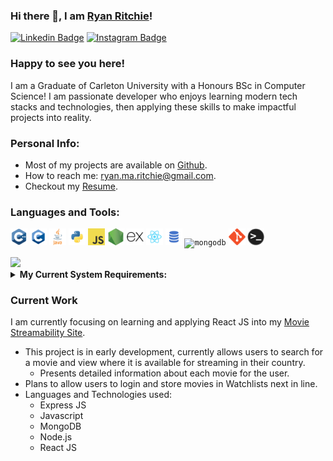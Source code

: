 ### Hi there 👋, I am [Ryan Ritchie](https://github.com/Ritchie88)!

[![Linkedin Badge](https://img.shields.io/badge/-LinkedIn-0e76a8?style=flat-square&logo=Linkedin&logoColor=white)](https://www.linkedin.com/in/ryanmaritchie/)
[![Instagram Badge](https://img.shields.io/badge/-Instagram-e4405f?style=flat-square&logo=Instagram&logoColor=white)](https://www.instagram.com/ryanritchie88/)

### Happy to see you here!

I am a Graduate of Carleton University with a Honours BSc in Computer Science! I am passionate developer who enjoys learning modern tech stacks and technologies, then applying these skills to make impactful projects into reality.

### Personal Info:

-  Most of my projects are available on [Github](https://github.com/Ritchie88).
-  How to reach me: ryan.ma.ritchie@gmail.com.
-  Checkout my [Resume](https://github.com/Ritchie88/Ritchie88/blob/main/RyanRitchieResume.pdf).

### Languages and Tools:

<code><img height="27" src="https://raw.githubusercontent.com/github/explore/80688e429a7d4ef2fca1e82350fe8e3517d3494d/topics/cpp/cpp.png" alt="cpp"></code>
<code><img height="27" src="https://raw.githubusercontent.com/github/explore/80688e429a7d4ef2fca1e82350fe8e3517d3494d/topics/c/c.png" alt="c"></code>
<code><img height="27" src="https://raw.githubusercontent.com/github/explore/80688e429a7d4ef2fca1e82350fe8e3517d3494d/topics/java/java.png" alt="java"></code>
<code><img height="27" src="https://raw.githubusercontent.com/github/explore/80688e429a7d4ef2fca1e82350fe8e3517d3494d/topics/python/python.png" alt="python"></code>
<code><img height="27" src="https://raw.githubusercontent.com/github/explore/80688e429a7d4ef2fca1e82350fe8e3517d3494d/topics/javascript/javascript.png" alt="javascript"></code>
<code><img height="27" src="https://raw.githubusercontent.com/github/explore/80688e429a7d4ef2fca1e82350fe8e3517d3494d/topics/nodejs/nodejs.png" alt="nodejs"></code>
<code><img height="27" src="https://raw.githubusercontent.com/devicons/devicon/master/icons/express/express-original.svg" alt="expressjs"></code>
<code><img height="27" src="https://raw.githubusercontent.com/github/explore/80688e429a7d4ef2fca1e82350fe8e3517d3494d/topics/react/react.png" alt="react"></code>
<code><img height="27" src="https://raw.githubusercontent.com/github/explore/80688e429a7d4ef2fca1e82350fe8e3517d3494d/topics/sql/sql.png" alt="sql"></code>
<code><img height="27" src="https://encrypted-tbn0.gstatic.com/images?q=tbn%3AANd9GcSTTzPAw-55ssm1Im594xYZ9eRQu2JylrkYLg&usqp=CAU" alt="mongodb"></code>
<code><img height="27" src="https://raw.githubusercontent.com/devicons/devicon/master/icons/git/git-original.svg" alt="git"></code>
<code><img height="27" src="https://raw.githubusercontent.com/github/explore/80688e429a7d4ef2fca1e82350fe8e3517d3494d/topics/terminal/terminal.png" alt="terminal"></code>

<img height="180em" src="https://github-readme-stats.vercel.app/api/top-langs/?username=ritchie88&theme=vue-dark&show_icons=true&hide_border=true&layout=compact"/>


<details>
  <summary><b>My Current System Requirements:</b></summary>
<ul>
  	    <li><b>Operating System: </b>Windows 11</li>
	    <li><b>Laptop: </b>Dell XPS 15</li>
  	    <li><b>Browser: </b> Firefox </li>
	    <li><b>Code Editor:</b> VSCode </li>
	    <br />
	</ul>
  </details>

### Current Work
I am currently focusing on learning and applying React JS into my [Movie Streamability Site](https://github.com/Ritchie88/Movie-Streamability-WebServer).
- This project is in early development, currently allows users to search for a movie and view where it is available for streaming in their country.
  - Presents detailed information about each movie for the user.
- Plans to allow users to login and store movies in Watchlists next in line.
- Languages and Technologies used:
  - Express JS
  - Javascript
  - MongoDB
  - Node.js
  - React JS

 

<!--
**Ritchie88/Ritchie88** is a ✨ _special_ ✨ repository because its `README.md` (this file) appears on your GitHub profile.

[![Website Badge](https://img.shields.io/badge/Website-3b5998?style=flat-square&logo=google-chrome&logoColor=white)](https://github.com/Ritchie88)

Here are some ideas to get you started:

- 🔭 I’m currently working on ...
- 🌱 I’m currently learning ...
- 👯 I’m looking to collaborate on ...
- 🤔 I’m looking for help with ...
- 💬 Ask me about ...
- 📫 How to reach me: ...
- 😄 Pronouns: ...
- ⚡ Fun fact: ...
-->
